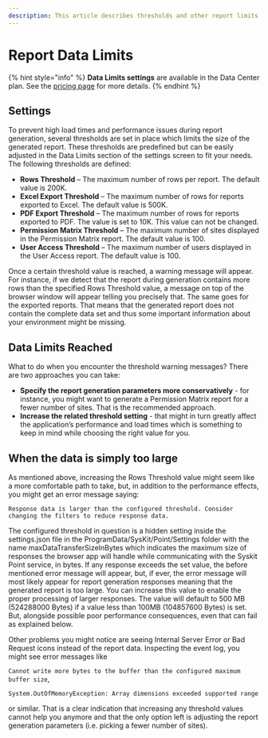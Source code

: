 ```yaml
---
description: This article describes thresholds and other report limits available in Syskit Point.
---
```


# Report Data Limits

{% hint style="info" %}
**Data Limits settings** are available in the Data Center plan. See the [pricing page](https://www.syskit.com/products/point/pricing/) for more details.
{% endhint %}

## Settings

To prevent high load times and performance issues during report generation, several thresholds are set in place which limits the size of the generated report. These thresholds are predefined but can be easily adjusted in the Data Limits section of the settings screen to fit your needs. The following thresholds are defined:

* **Rows Threshold** – The maximum number of rows per report. The default value is 200K.
* **Excel Export Threshold** – The maximum number of rows for reports exported to Excel. The default value is 500K.  
* **PDF Export Threshold** – The maximum number of rows for reports exported to PDF. The value is set to 10K. This value can not be changed.
* **Permission Matrix Threshold** – The maximum number of sites displayed in the Permission Matrix report. The default value is 100. 
* **User Access Threshold** – The maximum number of users displayed in the User Access report. The default value is 100. 

Once a certain threshold value is reached, a warning message will appear. For instance, if we detect that the report during generation contains more rows than the specified Rows Threshold value, a message on top of the browser window will appear telling you precisely that. The same goes for the exported reports. That means that the generated report does not contain the complete data set and thus some important information about your environment might be missing.

## Data Limits Reached

What to do when you encounter the threshold warning messages? There are two approaches you can take:

* **Specify the report generation parameters more conservatively** - for instance, you might want to generate a Permission Matrix report for a fewer number of sites. That is the recommended approach. 
* **Increase the related threshold setting** - that might in turn greatly affect the application’s performance and load times which is something to keep in mind while choosing the right value for you. 

## When the data is simply too large

As mentioned above, increasing the Rows Threshold value might seem like a more comfortable path to take, but, in addition to the performance effects, you might get an error message saying:

`Response data is larger than the configured threshold. Consider changing the filters to reduce response data.`

The configured threshold in question is a hidden setting inside the settings.json file in the ProgramData/SysKit/Point/Settings folder with the name maxDataTransferSizeInBytes which indicates the maximum size of responses the browser app will handle while communicating with the Syskit Point service, in bytes. If any response exceeds the set value, the before mentioned error message will appear, but, if ever, the error message will most likely appear for report generation responses meaning that the generated report is too large. You can increase this value to enable the proper processing of larger responses. The value will default to 500 MB \(524288000 Bytes\) if a value less than 100MB \(104857600 Bytes\) is set. But, alongside possible poor performance consequences, even that can fail as explained below.

Other problems you might notice are seeing Internal Server Error or Bad Request icons instead of the report data. Inspecting the event log, you might see error messages like

`Cannot write more bytes to the buffer than the configured maximum buffer size`,

`System.OutOfMemoryException: Array dimensions exceeded supported range`

or similar. That is a clear indication that increasing any threshold values cannot help you anymore and that the only option left is adjusting the report generation parameters \(i.e. picking a fewer number of sites\).


